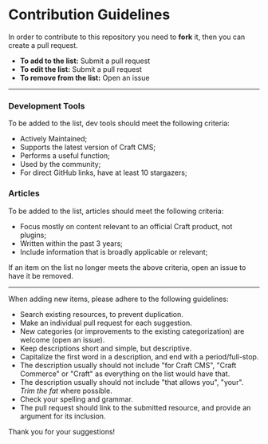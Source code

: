 # Contribution Guidelines

In order to contribute to this repository you need to **fork** it, then you can create a pull request.

- **To add to the list:** Submit a pull request
- **To edit the list:** Submit a pull request
- **To remove from the list:** Open an issue

---

### Development Tools
To be added to the list, dev tools should meet the following criteria:

- Actively Maintained;
- Supports the latest version of Craft CMS;
- Performs a useful function;
- Used by the community;
- For direct GitHub links, have at least 10 stargazers;

### Articles
To be added to the list, articles should meet the following criteria:

- Focus mostly on content relevant to an official Craft product, not plugins;
- Written within the past 3 years;
- Include information that is broadly applicable or relevant;

If an item on the list no longer meets the above criteria, open an issue to have it be removed.

---

When adding new items, please adhere to the following guidelines:

- Search existing resources, to prevent duplication.
- Make an individual pull request for each suggestion.
- New categories (or improvements to the existing categorization) are welcome (open an issue).
- Keep descriptions short and simple, but descriptive.
- Capitalize the first word in a description, and end with a period/full-stop.
- The description usually should not include "for Craft CMS", "Craft Commerce" or "Craft" as everything on the list would have that.
- The description usually should not include "that allows you", "your". _Trim the fat_ where possible.
- Check your spelling and grammar.
- The pull request should link to the submitted resource, and provide an argument for its inclusion.

Thank you for your suggestions!
